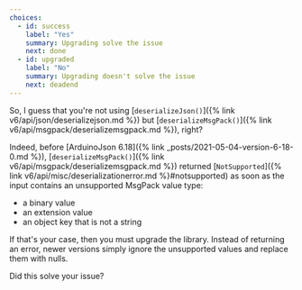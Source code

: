 ```yaml
---
choices:
  - id: success
    label: "Yes"
    summary: Upgrading solve the issue
    next: done
  - id: upgraded
    label: "No"
    summary: Upgrading doesn't solve the issue
    next: deadend
---
```


So, I guess that you're not using [`deserializeJson()`]({% link v6/api/json/deserializejson.md %}) but [`deserializeMsgPack()`]({% link v6/api/msgpack/deserializemsgpack.md %}), right?

Indeed, before [ArduinoJson 6.18]({% link _posts/2021-05-04-version-6-18-0.md %}), [`deserializeMsgPack()`]({% link v6/api/msgpack/deserializemsgpack.md %}) returned [`NotSupported`]({% link v6/api/misc/deserializationerror.md %}#notsupported) as soon as the input contains an unsupported MsgPack value type:

* a binary value
* an extension value
* an object key that is not a string

If that's your case, then you must upgrade the library. Instead of returning an error, newer versions simply ignore the unsupported values and replace them with nulls.

Did this solve your issue?